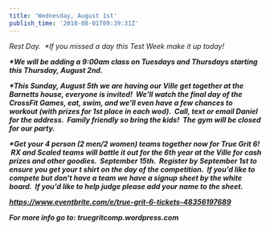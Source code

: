 ```yaml
---
title: 'Wednesday, August 1st'
publish_time: '2018-08-01T09:39:31Z'
---
```


*Rest Day.  \*If you missed a day this Test Week make it up today!*

***\*We will be adding a 9:00am class on Tuesdays and Thursdays starting
this Thursday, August 2nd.***

***\*This Sunday, August 5th we are having our Ville get together at the
Barnetts house, everyone is invited!  We'll watch the final day of the
CrossFit Games, eat, swim, and we'll even have a few chances to workout
(with prizes for 1st place in each wod).  Call, text or email Daniel for
the address.  Family friendly so bring the kids!  The gym will be closed
for our party.***

***\*Get your 4 person (2 men/2 women) teams together now for True Grit
6!  RX and Scaled teams will battle it out for the 6th year at the Ville
for cash prizes and other goodies.  September 15th.  Register by
September 1st to ensure you get your t shirt on the day of the
competition.  If you'd like to compete but don't have a team we have a
signup sheet by the white board.  If you'd like to help judge please add
your name to the sheet.***

***<https://www.eventbrite.com/e/true-grit-6-tickets-48356197689>***

***For more info go to: truegritcomp.wordpress.com***
